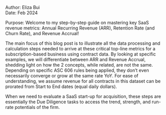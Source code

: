 Author: Eliza Bui <br />
Date: Feb 2024 <br />

Purpose: Welcome to my step-by-step guide on mastering key SaaS revenue metrics: Annual Recurring Revenue (ARR), Retention Rate (and Churn Rate), and Revenue Accrual! 

The main focus of this blog post is to illustrate all the data processing and calculation steps needed to arrive at these critical top-line metrics for a subscription-based business using contract data. By looking at specific examples, we will differentiate between ARR and Revenue Accrual, shedding light on how the 2 concepts, while related, are not the same. Depending on specific ASC 606 rules being applied, they don’t even necessarily converge or grow at the same rate YoY. For ease of understanding, we assume revenue for all contracts in this dataset can be prorated from Start to End dates (equal daily dollars).

When we need to evaluate a SaaS start-up for acquisition, these steps are essentially the Due Diligence tasks to access the trend, strength, and run-rate potentials of the firm.

